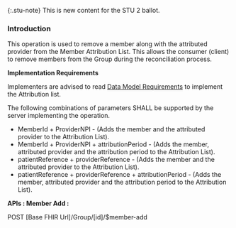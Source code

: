 {:.stu-note}
This is new content for the STU 2 ballot. 


### Introduction

This operation is used to remove a member along with the attributed provider from the Member Attribution List.
This allows the consumer (client) to remove members from the Group during the reconciliation process.


**Implementation Requirements**

Implementers are advised to read [Data Model Requirements](spec.html#member-attribution-list-data-model-requirements) to implement the Attribution list.

The following combinations of parameters SHALL be supported by the server implementing the operation.

* MemberId + ProviderNPI - (Adds the member and the attributed provider to the Attribution List).
* MemberId + ProviderNPI + attributionPeriod - (Adds the member, attributed provider and the attribution period to the Attribution List).
* patientReference + providerReference - (Adds the member and the attributed provider to the Attribution List).
* patientReference + providerReference + attributionPeriod - (Adds the member, attributed provider and the attribution period to the Attribution List). 


**APIs : Member Add :**

POST [Base FHIR Url]/Group/[id]/$member-add
